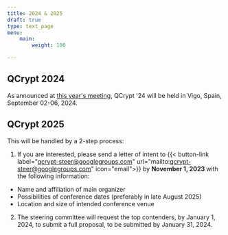 ```yaml
---
title: 2024 & 2025
draft: true
type: text_page
menu:
    main:
        weight: 100

---
```


## QCrypt 2024

As announced at [this year's meeting](/sessions/business/), QCrypt '24 will be held in Vigo, Spain, September 02-06, 2024.

## QCrypt 2025

This will be handled by a 2-step process:
1. If you are interested, please send a letter of intent to
{{< button-link label="qcrypt-steer@googlegroups.com" url="mailto:qcrypt-steer@googlegroups.com" icon="email">}} by <strong> November 1, 2023 </strong>  with the following information:
- Name and affiliation of main organizer
- Possibilities of conference dates (preferably in late August 2025)
- Location and size of intended conference venue
2. The steering committee will request the top contenders, by January 1, 2024, to submit a full proposal, to be submitted by January 31, 2024.


